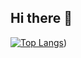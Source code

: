 ## Hi there 👋

[![Top Langs](https://github-readme-stats.vercel.app/api/top-langs/?username=there-is-no-sp00n&layout=donut-vertical)](https://github.com/there-is-no-sp00n))

<!--
**there-is-no-sp00n/there-is-no-sp00n** is a ✨ _special_ ✨ repository because its `README.md` (this file) appears on your GitHub profile.

Here are some ideas to get you started:

- 🔭 I’m currently working on ...
- 🌱 I’m currently learning ...
- 👯 I’m looking to collaborate on ...
- 🤔 I’m looking for help with ...
- 💬 Ask me about ...
- 📫 How to reach me: ...
- 😄 Pronouns: ...
- ⚡ Fun fact: ...
-->
